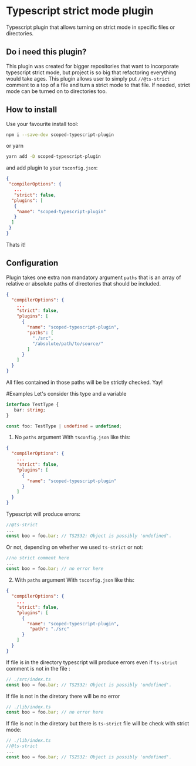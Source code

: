 # Typescript strict mode plugin

Typescript plugin that allows turning on strict mode in specific files or directories.

## Do i need this plugin?
This plugin was created for bigger repositories that want to incorporate typescript strict mode, but project is so big that refactoring everything would take ages. This plugin allows user to simply put `//@ts-strict` comment to a top of a file and turn a strict mode to that file. If needed, strict mode can be turned on to directories too.

## How to install

 Use your favourite install tool:
```bash
npm i --save-dev scoped-typescript-plugin
```
or yarn 
```bash
yarn add -D scoped-typescript-plugin
```
and add plugin to your `tsconfig.json`:
```json
{
 "compilerOptions": {
   ...
   "strict": false,
  "plugins": [
   {
    "name": "scoped-typescript-plugin"
   }
  ]
 }
}
```
Thats it!

## Configuration
Plugin takes one extra non mandatory argument `paths` that is an array of relative or absolute paths of directories that should be included.
```json
{
  "compilerOptions": {
    ...
    "strict": false,
    "plugins": [
      {
        "name": "scoped-typescript-plugin",
        "paths": [
          "./src",
          "/absolute/path/to/source/"
        ]
      }
    ]
  }
}
```
All files contained in those paths will be be strictly checked. Yay!

#Examples
Let's consider this type and a variable
```typescript
interface TestType {
   bar: string;
}

const foo: TestType | undefined = undefined;
```
1. No `paths` argument
With `tsconfig.json` like this:
```json
{
  "compilerOptions": {
    ...
    "strict": false,
    "plugins": [
      {
        "name": "scoped-typescript-plugin"
      }
    ]
  }
}
```
Typescript will produce errors:
```typescript
//@ts-strict
...
const boo = foo.bar; // TS2532: Object is possibly 'undefined'.
```
Or not, depending on whether we used `ts-strict` or not:
```typescript
//no strict comment here
...
const boo = foo.bar; // no error here
```

2. With `paths` argument
   With `tsconfig.json` like this:
```json
{
  "compilerOptions": {
    ...
    "strict": false,
    "plugins": [
      {
        "name": "scoped-typescript-plugin",
         "path": "./src"
      }
    ]
  }
}
```
If file is in the directory typescript will produce errors even if `ts-strict` comment is not in the file :
```typescript
// ./src/index.ts
const boo = foo.bar; // TS2532: Object is possibly 'undefined'.
```
If file is not in the diretory there will be no error
```typescript
// ./lib/index.ts
const boo = foo.bar; // no error here
```
If file is not in the diretory but there is `ts-strict` file will be check with strict mode:
```typescript
// ./lib/index.ts
//@ts-strict
...
const boo = foo.bar; // TS2532: Object is possibly 'undefined'. 
```
